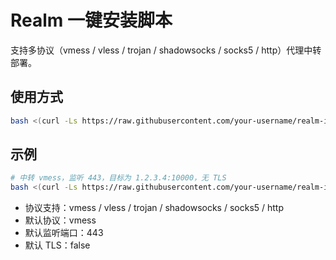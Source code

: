 # Realm 一键安装脚本

支持多协议（vmess / vless / trojan / shadowsocks / socks5 / http）代理中转部署。

## 使用方式

```bash
bash <(curl -Ls https://raw.githubusercontent.com/your-username/realm-installer/main/install.sh) [协议] [目标地址:端口] [本地监听端口] [TLS: true/false]
```

## 示例

```bash
# 中转 vmess，监听 443，目标为 1.2.3.4:10000，无 TLS
bash <(curl -Ls https://raw.githubusercontent.com/your-username/realm-installer/main/install.sh) vmess 1.2.3.4:10000 443 false
```

- 协议支持：vmess / vless / trojan / shadowsocks / socks5 / http
- 默认协议：vmess
- 默认监听端口：443
- 默认 TLS：false
